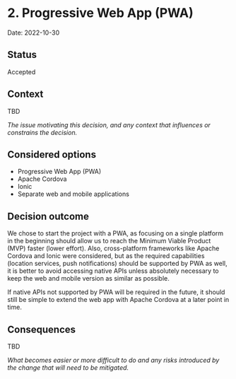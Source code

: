 # 2. Progressive Web App (PWA)

Date: 2022-10-30

## Status

Accepted

## Context

TBD

*The issue motivating this decision, and any context that influences or constrains the decision.* 

## Considered options

* Progressive Web App (PWA)
* Apache Cordova
* Ionic
* Separate web and mobile applications

## Decision outcome

We chose to start the project with a PWA, as focusing on a single platform in the beginning should allow us to reach the Minimum Viable Product (MVP) faster (lower effort). Also, cross-platform frameworks like Apache Cordova and Ionic were considered, but as the required capabilities (location services, push notifications) should be supported by PWA as well, it is better to avoid accessing native APIs unless absolutely necessary to keep the web and mobile version as similar as possible. 

If native APIs not supported by PWA will be required in the future, it should still be simple to extend the web app with Apache Cordova at a later point in time.   

## Consequences

TBD

*What becomes easier or more difficult to do and any risks introduced by the change that will need to be mitigated.*
